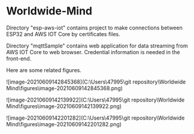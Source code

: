 # Worldwide-Mind

Directory "esp-aws-iot" contains project to make connections between ESP32 and AWS IOT Core by  certificates files.

Directory "mqttSample" contains web application for data streaming from AWS IOT Core to web browser. Credential information is needed in the front-end. 

Here are some related figures.

![image-20210609142845368](C:\Users\47995\git repository\Worldwide Mind\figures\image-20210609142845368.png)

![image-20210609142139922](C:\Users\47995\git repository\Worldwide Mind\figures\image-20210609142139922.png)

![image-20210609142201282](C:\Users\47995\git repository\Worldwide Mind\figures\image-20210609142201282.png)
